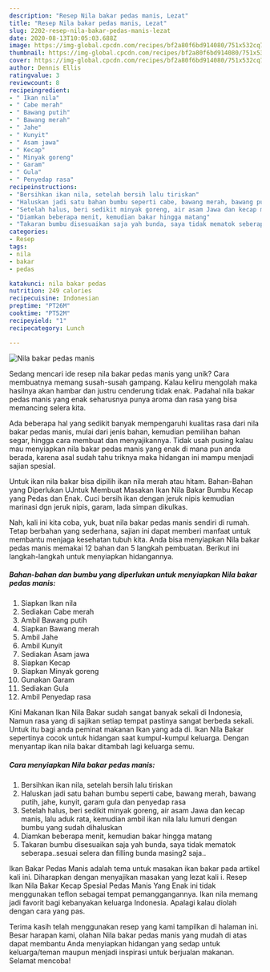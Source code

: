 ```yaml
---
description: "Resep Nila bakar pedas manis, Lezat"
title: "Resep Nila bakar pedas manis, Lezat"
slug: 2202-resep-nila-bakar-pedas-manis-lezat
date: 2020-08-13T10:05:03.688Z
image: https://img-global.cpcdn.com/recipes/bf2a80f6bd914080/751x532cq70/nila-bakar-pedas-manis-foto-resep-utama.jpg
thumbnail: https://img-global.cpcdn.com/recipes/bf2a80f6bd914080/751x532cq70/nila-bakar-pedas-manis-foto-resep-utama.jpg
cover: https://img-global.cpcdn.com/recipes/bf2a80f6bd914080/751x532cq70/nila-bakar-pedas-manis-foto-resep-utama.jpg
author: Dennis Ellis
ratingvalue: 3
reviewcount: 8
recipeingredient:
- " Ikan nila"
- " Cabe merah"
- " Bawang putih"
- " Bawang merah"
- " Jahe"
- " Kunyit"
- " Asam jawa"
- " Kecap"
- " Minyak goreng"
- " Garam"
- " Gula"
- " Penyedap rasa"
recipeinstructions:
- "Bersihkan ikan nila, setelah bersih lalu tiriskan"
- "Haluskan jadi satu bahan bumbu seperti cabe, bawang merah, bawang putih, jahe, kunyit, garam gula dan penyedap rasa"
- "Setelah halus, beri sedikit minyak goreng, air asam Jawa dan kecap manis, lalu aduk rata, kemudian ambil ikan nila lalu lumuri dengan bumbu yang sudah dihaluskan"
- "Diamkan beberapa menit, kemudian bakar hingga matang"
- "Takaran bumbu disesuaikan saja yah bunda, saya tidak mematok seberapa..sesuai selera dan filling bunda masing2 saja.."
categories:
- Resep
tags:
- nila
- bakar
- pedas

katakunci: nila bakar pedas 
nutrition: 249 calories
recipecuisine: Indonesian
preptime: "PT26M"
cooktime: "PT52M"
recipeyield: "1"
recipecategory: Lunch

---
```



![Nila bakar pedas manis](https://img-global.cpcdn.com/recipes/bf2a80f6bd914080/751x532cq70/nila-bakar-pedas-manis-foto-resep-utama.jpg)

Sedang mencari ide resep nila bakar pedas manis yang unik? Cara membuatnya memang susah-susah gampang. Kalau keliru mengolah maka hasilnya akan hambar dan justru cenderung tidak enak. Padahal nila bakar pedas manis yang enak seharusnya punya aroma dan rasa yang bisa memancing selera kita.

Ada beberapa hal yang sedikit banyak mempengaruhi kualitas rasa dari nila bakar pedas manis, mulai dari jenis bahan, kemudian pemilihan bahan segar, hingga cara membuat dan menyajikannya. Tidak usah pusing kalau mau menyiapkan nila bakar pedas manis yang enak di mana pun anda berada, karena asal sudah tahu triknya maka hidangan ini mampu menjadi sajian spesial.

Untuk ikan nila bakar bisa dipilih ikan nila merah atau hitam. Bahan-Bahan yang Diperlukan UJntuk Membuat Masakan Ikan Nila Bakar Bumbu Kecap yang Pedas dan Enak. Cuci bersih ikan dengan jeruk nipis kemudian marinasi dgn jeruk nipis, garam, lada simpan dikulkas.


Nah, kali ini kita coba, yuk, buat nila bakar pedas manis sendiri di rumah. Tetap berbahan yang sederhana, sajian ini dapat memberi manfaat untuk membantu menjaga kesehatan tubuh kita. Anda bisa menyiapkan Nila bakar pedas manis memakai 12 bahan dan 5 langkah pembuatan. Berikut ini langkah-langkah untuk menyiapkan hidangannya.

<!--inarticleads1-->

##### Bahan-bahan dan bumbu yang diperlukan untuk menyiapkan Nila bakar pedas manis:

1. Siapkan  Ikan nila
1. Sediakan  Cabe merah
1. Ambil  Bawang putih
1. Siapkan  Bawang merah
1. Ambil  Jahe
1. Ambil  Kunyit
1. Sediakan  Asam jawa
1. Siapkan  Kecap
1. Siapkan  Minyak goreng
1. Gunakan  Garam
1. Sediakan  Gula
1. Ambil  Penyedap rasa


Kini Makanan Ikan Nila Bakar sudah sangat banyak sekali di Indonesia, Namun rasa yang di sajikan setiap tempat pastinya sangat berbeda sekali. Untuk itu bagi anda peminat makanan Ikan yang ada di. Ikan Nila Bakar sepertinya cocok untuk hidangan saat kumpul-kumpul keluarga. Dengan menyantap ikan nila bakar ditambah lagi keluarga semu. 

<!--inarticleads2-->

##### Cara menyiapkan Nila bakar pedas manis:

1. Bersihkan ikan nila, setelah bersih lalu tiriskan
1. Haluskan jadi satu bahan bumbu seperti cabe, bawang merah, bawang putih, jahe, kunyit, garam gula dan penyedap rasa
1. Setelah halus, beri sedikit minyak goreng, air asam Jawa dan kecap manis, lalu aduk rata, kemudian ambil ikan nila lalu lumuri dengan bumbu yang sudah dihaluskan
1. Diamkan beberapa menit, kemudian bakar hingga matang
1. Takaran bumbu disesuaikan saja yah bunda, saya tidak mematok seberapa..sesuai selera dan filling bunda masing2 saja..


Ikan Bakar Pedas Manis adalah tema untuk masakan ikan bakar pada artikel kali ini. Diharapkan dengan menyajikan masakan yang lezat kali i. Resep Ikan Nila Bakar Kecap Spesial Pedas Manis Yang Enak ini tidak menggunakan teflon sebagai tempat pemanggangannya. Ikan nila memang jadi favorit bagi kebanyakan keluarga Indonesia. Apalagi kalau diolah dengan cara yang pas. 

Terima kasih telah menggunakan resep yang kami tampilkan di halaman ini. Besar harapan kami, olahan Nila bakar pedas manis yang mudah di atas dapat membantu Anda menyiapkan hidangan yang sedap untuk keluarga/teman maupun menjadi inspirasi untuk berjualan makanan. Selamat mencoba!
